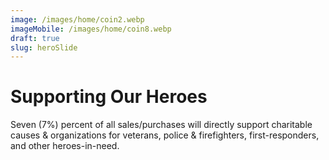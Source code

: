 ```yaml
---
image: /images/home/coin2.webp
imageMobile: /images/home/coin8.webp
draft: true
slug: heroSlide
---
```


# Supporting Our Heroes
Seven (7%) percent of all sales/purchases will directly support charitable causes & organizations for veterans, police & firefighters, first-responders, and other heroes-in-need.